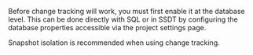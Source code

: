 ﻿Before change tracking will work, you must first enable it at the database level. This can be done
directly with SQL or in SSDT by configuring the database properties accessible via the project
settings page. 

Snapshot isolation is recommended when using change tracking.